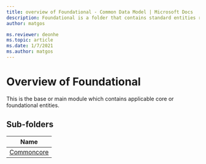 ```yaml
---
title: overview of Foundational - Common Data Model | Microsoft Docs
description: Foundational is a folder that contains standard entities related to the Common Data Model.
author: matgos

ms.reviewer: deonhe
ms.topic: article
ms.date: 1/7/2021
ms.author: matgos
---
```


# Overview of Foundational
This is the base or main module which contains applicable core or foundational entities.

## Sub-folders

|Name|
|---|
|[Commoncore](Commoncore/overview.md)|
